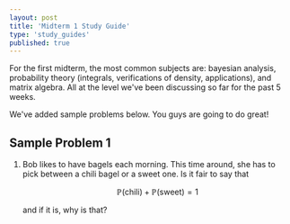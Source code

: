 ```yaml
---
layout: post
title: 'Midterm 1 Study Guide'
type: 'study_guides'
published: true
---
```


<!-- study guides easy to write in .md setting -->

For the first midterm, the most common subjects are: bayesian analysis, probability theory (integrals, verifications of density, applications), and matrix algebra. All at the level we've been discussing so far for the past 5 weeks.

We've added sample problems below. You guys are going to do great!

<!-- note for lists, always indent 4 spaces to have math inside list element and things after it! -->

## Sample Problem 1

1. Bob likes to have bagels each morning. This time around, she has to pick between a chili bagel or a sweet one. Is it fair to say that

    $$
    \mathbb{P}(\text{chili}) + \mathbb{P}(\text{sweet}) = 1
    $$

    and if it is, why is that?
